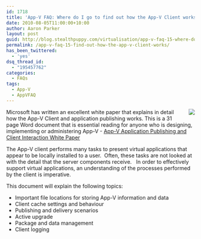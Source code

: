 ```yaml
---
id: 1718
title: 'App-V FAQ: Where do I go to find out how the App-V Client works?'
date: 2010-08-05T11:00:00+10:00
author: Aaron Parker
layout: post
guid: http://blog.stealthpuppy.com/virtualisation/app-v-faq-15-where-do-i-found-out-how-the-app-v-client-works
permalink: /app-v-faq-15-find-out-how-the-app-v-client-works/
has_been_twittered:
  - 'yes'
dsq_thread_id:
  - "195457762"
categories:
  - FAQs
tags:
  - App-V
  - AppVFAQ
---
```

<img style="margin: 0px 0px 5px 10px; display: inline" align="right" src="http://stealthpuppy.com/wp-content/uploads/2010/06/AppVFAQLogo.png" />

Microsoft has written an excellent white paper that explains in detail how the App-V Client and application publishing works. This is a 31 page Word document that is essential reading for anyone who is designing, implementing or administering App-V - [App-V Application Publishing and Client Interaction White Paper](http://download.microsoft.com/download/f/7/8/f784a197-73be-48ff-83da-4102c05a6d44/AppPubandClientInteraction.docx) 

The App-V client performs many tasks to present virtual applications that appear to be locally installed to a user.&#160; Often, these tasks are not looked at with the detail that the server components receive.&#160;&#160; In order to effectively support virtual applications, an understanding of the processes performed by the client is imperative.&#160; 

This document will explain the following topics:

  * Important file locations for storing App-V information and data
  * Client cache settings and behaviour
  * Publishing and delivery scenarios
  * Active upgrade
  * Package and data management
  * Client logging